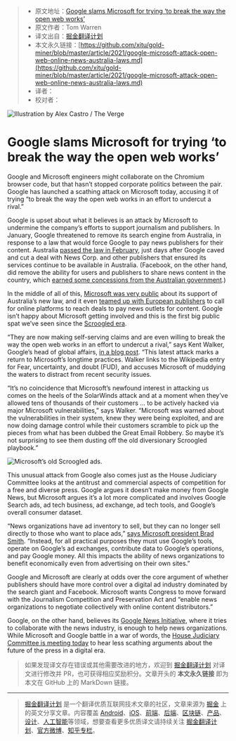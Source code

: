 > * 原文地址：[Google slams Microsoft for trying ‘to break the way the open web works’](https://www.theverge.com/2021/3/12/22327306/google-microsoft-attack-open-web-online-news-australia-laws)
> * 原文作者：Tom Warren
> * 译文出自：[掘金翻译计划](https://github.com/xitu/gold-miner)
> * 本文永久链接：[https://github.com/xitu/gold-miner/blob/master/article/2021/google-microsoft-attack-open-web-online-news-australia-laws.md](https://github.com/xitu/gold-miner/blob/master/article/2021/google-microsoft-attack-open-web-online-news-australia-laws.md)
> * 译者：
> * 校对者：

![Illustration by Alex Castro / The Verge](https://cdn.vox-cdn.com/thumbor/zpZdTmedPpWHFLzBOo3n2Y5CAu8=/0x0:2040x1360/1200x800/filters:focal(857x517:1183x843)/cdn.vox-cdn.com/uploads/chorus_image/image/68955716/acastro_180427_1777_0001.0.jpg)

# Google slams Microsoft for trying ‘to break the way the open web works’

Google and Microsoft engineers might collaborate on the Chromium browser code, but that hasn’t stopped corporate politics between the pair. Google has launched a scathing attack on Microsoft today, accusing it of trying “to break the way the open web works in an effort to undercut a rival.”

Google is upset about what it believes is an attack by Microsoft to undermine the company’s efforts to support journalism and publishers. In January, Google threatened to remove its search engine from Australia, in response to a law that would force Google to pay news publishers for their content. Australia [passed the law in February](https://www.theverge.com/2021/2/24/22283777/australia-new-media-bargaining-code-facebook-google-paying-news), just days after Google caved and cut a deal with News Corp. and other publishers that ensured its services continue to be available in Australia. (Facebook, on the other hand, did remove the ability for users and publishers to share news content in the country, which [earned some concessions from the Australian government](https://www.theverge.com/2021/2/23/22296778/facebook-ends-australian-news-ban-bargaining-code-google).)

In the middle of all of this, [Microsoft was very public](https://news.microsoft.com/en-au/2021/02/03/microsoft-supports-australian-government-proposal-addressing-news-media-and-digital-platforms/) about its support of Australia’s new law, and it even [teamed up with European publishers](https://www.reuters.com/article/us-australia-media-facebook-microsoft/microsoft-teams-up-with-eu-publishers-amid-facebooks-australian-spat-idUSKBN2AM1MB) to call for online platforms to reach deals to pay news outlets for content. Google isn’t happy about Microsoft getting involved and this is the first big public spat we’ve seen since the [Scroogled era](https://www.theverge.com/2013/11/22/5135626/scroogled-microsoft-ads-attack-google).

“They are now making self-serving claims and are even willing to break the way the open web works in an effort to undercut a rival,” says Kent Walker, Google’s head of global affairs, [in a blog post](https://blog.google/products/news/google-commitment-supporting-journalism/). “This latest attack marks a return to Microsoft’s longtime practices. Walker links to the Wikipedia entry for Fear, uncertainty, and doubt (FUD), and accuses Microsoft of muddying the waters to distract from recent security issues.

“It’s no coincidence that Microsoft’s newfound interest in attacking us comes on the heels of the SolarWinds attack and at a moment when they’ve allowed tens of thousands of their customers ... to be actively hacked via major Microsoft vulnerabilities,” says Walker. “Microsoft was warned about the vulnerabilities in their system, knew they were being exploited, and are now doing damage control while their customers scramble to pick up the pieces from what has been dubbed the Great Email Robbery. So maybe it’s not surprising to see them dusting off the old diversionary Scroogled playbook.”

![Microsoft’s old Scroogled ads.](https://cdn.vox-cdn.com/thumbor/-6fs9A0OvjjWe9U59nIjKWlLbkY=/0x0:640x427/1200x0/filters:focal(0x0:640x427):no_upscale()/cdn.vox-cdn.com/uploads/chorus_asset/file/14256901/scroogled_427.1419979343.png)

This unusual attack from Google also comes just as the House Judiciary Committee looks at the antitrust and commercial aspects of competition for a free and diverse press. Google argues it doesn’t make money from Google News, but Microsoft argues it’s a lot more complicated and involves Google Search ads, ad tech business, ad exchange, ad tech tools, and Google’s overall consumer dataset.

“News organizations have ad inventory to sell, but they can no longer sell directly to those who want to place ads,” [says Microsoft president Brad Smith](https://docs.house.gov/meetings/JU/JU05/20210312/111315/HHRG-117-JU05-Wstate-SmithB-20210312.pdf). “Instead, for all practical purposes they must use Google’s tools, operate on Google’s ad exchanges, contribute data to Google’s operations, and pay Google money. All this impacts the ability of news organizations to benefit economically even from advertising on their own sites.”

Google and Microsoft are clearly at odds over the core argument of whether publishers should have more control over a digital ad industry dominated by the search giant and Facebook. Microsoft wants Congress to move forward with the Journalism Competition and Preservation Act and “enable news organizations to negotiate collectively with online content distributors.”

Google, on the other hand, believes its [Google News Initiative](https://newsinitiative.withgoogle.com/), where it tries to collaborate with the news industry, is enough to help news organizations. While Microsoft and Google battle in a war of words, the [House Judiciary Committee is meeting today](https://judiciary.house.gov/calendar/eventsingle.aspx?EventID=4440) to hear less scathing arguments about the future of the press in a digital era.

> 如果发现译文存在错误或其他需要改进的地方，欢迎到 [掘金翻译计划](https://github.com/xitu/gold-miner) 对译文进行修改并 PR，也可获得相应奖励积分。文章开头的 **本文永久链接** 即为本文在 GitHub 上的 MarkDown 链接。

---

> [掘金翻译计划](https://github.com/xitu/gold-miner) 是一个翻译优质互联网技术文章的社区，文章来源为 [掘金](https://juejin.im) 上的英文分享文章。内容覆盖 [Android](https://github.com/xitu/gold-miner#android)、[iOS](https://github.com/xitu/gold-miner#ios)、[前端](https://github.com/xitu/gold-miner#前端)、[后端](https://github.com/xitu/gold-miner#后端)、[区块链](https://github.com/xitu/gold-miner#区块链)、[产品](https://github.com/xitu/gold-miner#产品)、[设计](https://github.com/xitu/gold-miner#设计)、[人工智能](https://github.com/xitu/gold-miner#人工智能)等领域，想要查看更多优质译文请持续关注 [掘金翻译计划](https://github.com/xitu/gold-miner)、[官方微博](http://weibo.com/juejinfanyi)、[知乎专栏](https://zhuanlan.zhihu.com/juejinfanyi)。

